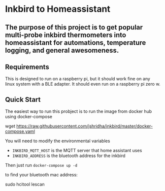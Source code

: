 # Inkbird to Homeassistant
## The purpose of this project is to get popular multi-probe inkbird thermometers into homeassistant for automations, temperature logging, and general awesomeness.

## Requirements

This is designed to run on a raspberry pi, but it should work fine on any linux system with a BLE adapter. It should even run on a raspberry pi zero w.


## Quick Start
The easiest way to run this probject is to run the image from docker hub using docker-compose

wget https://raw.githubusercontent.com/jshridha/inkbird/master/docker-compose.yaml

You will need to modify the environmental variables
* `INKBIRD_MQTT_HOST` is the MQTT server that home assistant uses
* `INKBIRD_ADDRESS` is the bluetooth address for the inkbird

Then just run `docker-compose up -d`

to find your bluetooth mac address:

sudo hcitool lescan
